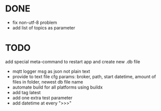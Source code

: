 # DONE
* fix non-utf-8 problem
* add list of topics as parameter

# TODO
add special meta-command to restart app and create new .db file
* mqtt logger msg as json not plain text
* provide to text file cfg params: broker, path, start datetime, amount of files in folder, newest db file name
* automate build for all platforms using buildx
* add tag latest
* add one extra test parameter
* add datetime at every ">>>"